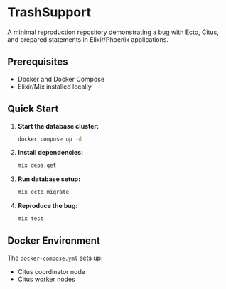 # TrashSupport

A minimal reproduction repository demonstrating a bug with Ecto, Citus, and prepared statements in Elixir/Phoenix applications.


## Prerequisites

- Docker and Docker Compose
- Elixir/Mix installed locally

## Quick Start

1. **Start the database cluster:**
   ```bash
   docker compose up -d
   ```

2. **Install dependencies:**
   ```bash
   mix deps.get
   ```

3. **Run database setup:**
   ```bash
   mix ecto.migrate
   ```

4. **Reproduce the bug:**
   ```bash
   mix test
   ```



## Docker Environment

The `docker-compose.yml` sets up:
- Citus coordinator node
- Citus worker nodes
